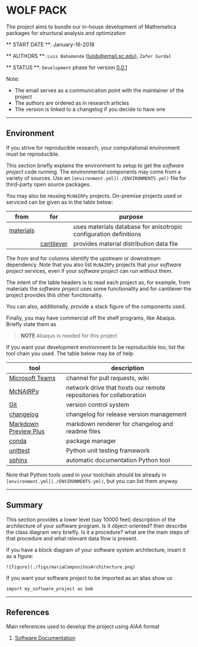 # WOLF PACK
The project aims to bundle our in-house development of Mathematica packages for structural analysis and optimization

** START DATE **: January-16-2018

** AUTHORS **: `Luis Bahamonde` (luisb@email.sc.edu), `Zafer Gurdal`

** STATUS **: `Development` phase for version [0.0.1](http://keepachangelog.com/en/1.0.0/#what)

Note:
- The email serves as a communication point with the maintainer of the project
- The authors are ordered as in research articles
- The version is linked to a changelog if you decide to have one

---
## Environment

If you strive for reproducible research, your computational environment must be reproducible.

This section briefly explains the environment to setup to get the _software project_ code running. The environmental components may come from a variety of sources. Use an `[environment.yml](./ENVIRONMENTS.yml)` file for third-party open source packages.

You may also be reusing `McNAIRPy` projects. On-premise projects used or serviced can be given as in the table below:

| from | for  | purpose |
| ---- |--------- | ----------- |
| [materials](./../materials/README.md) | |  uses materials database for anisotropic configuration definitions |
| | [cantilever](./../data/cantilever/README.md) | provides material distribution data file |

The from and for columns identify the upstream or downstream dependency. Note that you also list `McNAIRPy` projects that your _software project_ services, even if your _software project_ can run without them.

The intent of the table headers is to read each project as, for example, from materials the _software project_ uses some functionality and for cantilever the project provides this other functionality.

You can also, additionally, provide a stack figure of the components used.

Finally, you may have commercial off the shelf programs, like Abaqus. Briefly state them as
> **NOTE** Abaqus is needed for this project


If you want your development environment to be reproducible too, list the tool chain you used. The table below may be of help

| tool | description |
| ---- | ----------- |
| [Microsoft Teams](https://teams.microsoft.com/l/channel/19%3ab2b22aa0fe2e4ecf8a3f27a19f4ceb65%40thread.skype/utilities?groupId=a8e97c28-831c-4d26-b349-6a4c57d67c78&tenantId=4b2a4b19-d135-420e-8bb2-b1cd238998cc) | channel for pull requests, wiki |
| [McNAIRPy](///P:/README.md) | network drive that hosts our remote repositories for collaboration|
| [Git](https://git-scm.com/) | version control system |
| [changelog](http://keepachangelog.com/en/1.0.0/) | changelog for release version management |
| [Markdown Preview Plus](https://chrome.google.com/webstore/detail/markdown-preview-plus/febilkbfcbhebfnokafefeacimjdckgl?hl=en-US) | markdown renderer for changelog and readme files |
| [conda](https://conda.io/docs/user-guide/tasks/manage-pkgs.html) | package manager |
| [unittest](https://docs.python.org/2/library/unittest.html) | Python unit testing framework |
| [sphinx](http://www.sphinx-doc.org/en/stable/) | automatic documentation Python tool |

Note that Python tools used in your toolchain should be already in `[environment.yml](./ENVIRONMENTS.yml)`, but you can list them anyway

---
## Summary

This section provides a lower level (say 10000 feet) description of the architecture of your software program. Is it object-oriented? then describe the class diagram very briefly. Is it a procedure? what are the main steps of that procedure and what relevant data flow is present.

If you have a block diagram of your software system architecture, insert it as a figure:

```
![figure](./figs/mariaCompositesArchitecture.png)
```

If you want your software project to be imported as an alias show us
```
import my_software_project as bob
```

---
## References

Main references used to develop the project using AIAA format

1. [Software Documentation](./SPHINX.md)
